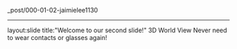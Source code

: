 _post/000-01-02-jaimielee1130
___
layout:slide
title:"Welcome to our second slide!"
3D World View
Never need to wear contacts or glasses again!
